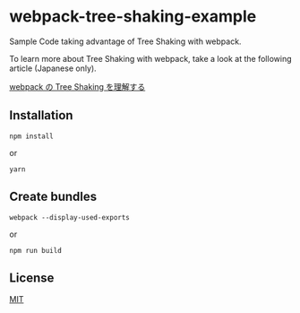 # webpack-tree-shaking-example

Sample Code taking advantage of Tree Shaking with webpack.

To learn more about Tree Shaking with webpack, take a look at the following article (Japanese only).

[webpack の Tree Shaking を理解する](https://qiita.com/soarflat/items/755bbbcd6eb81bd128c4)

## Installation

```
npm install
```

or

```
yarn
```

## Create bundles

```
webpack --display-used-exports
```

or

```
npm run build
```

## License

[MIT](http://opensource.org/licenses/MIT)
